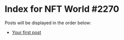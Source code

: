# Index for NFT World #2270
Posts will be displayed in the order below:

- [Your first post](./001-first.md)

